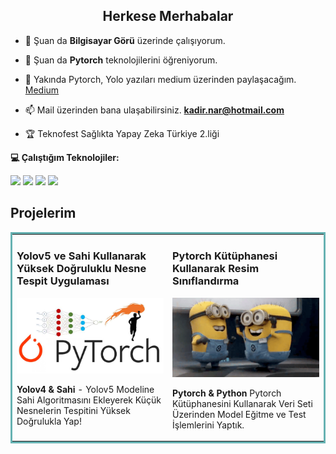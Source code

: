 <h2 align="center">Herkese Merhabalar</h2>

- 🔭 Şuan da **Bilgisayar Görü** üzerinde çalışıyorum.

- 🌱 Şuan da **Pytorch** teknolojilerini öğreniyorum.

- 📝 Yakında Pytorch, Yolo yazıları medium üzerinden paylaşacağım. [Medium](https://medium.com/@kadir.nar)

- 📫 Mail üzerinden bana ulaşabilirsiniz. **kadir.nar@hotmail.com**

- 🏆 Teknofest Sağlıkta Yapay Zeka Türkiye 2.liği

**💻 Çalıştığım Teknolojiler:**


<code><a href="" target="_blank"><img height="50" src="https://www.vectorlogo.zone/logos/pytorch/pytorch-ar21.svg"></a></code>
<code><a href="" target="_blank"><img height="40" src="https://www.vectorlogo.zone/logos/python/python-official.svg"></a></code>
<code><a href="" target="_blank"><img height="50" src="https://www.vectorlogo.zone/logos/linux/linux-ar21.svg"></a></code>
<code><a href="" target="_blank"><img height="50" src="https://www.vectorlogo.zone/logos/raspberrypi/raspberrypi-ar21.svg"></a></code>

## Projelerim
<table bordercolor="#66b2b2">
  <tr>
    <td width="50%" valign="top">
      <h3>Yolov5 ve Sahi Kullanarak Yüksek Doğruluklu Nesne Tespit Uygulaması</h3>
        <a target="_blank" href="https://github.com/kadirnar/yolov5-pytorch-sahi">
            <img src="torch.png" width="100%" alt="https://github.com/kadirnar/yolov5-pytorch-sahi"/></a>
        <p><strong>Yolov4 & Sahi</strong> - Yolov5 Modeline Sahi Algoritmasını Ekleyerek Küçük Nesnelerin Tespitini Yüksek Doğrulukla Yap!</p>
    </td>
    <td width="50%" valign="top">
      <h3>Pytorch Kütüphanesi Kullanarak Resim Sınıflandırma</h3>
        <a target="_blank" href="https://github.com/kadirnar/pytorch-classification">
            <img src="minions.gif" width="100%" alt="https://github.com/kadirnar/pytorch-classification"/>
        </a>
        <p><strong>Pytorch & Python </strong> Pytorch Kütüphanesini Kullanarak Veri Seti Üzerinden Model Eğitme ve Test İşlemlerini Yaptık.</p>  
    </td>
  </tr>
</table>
